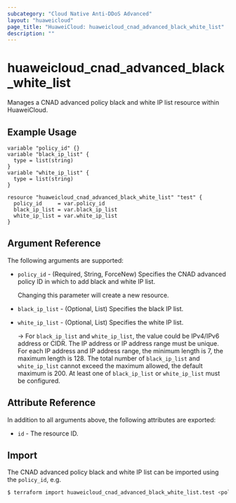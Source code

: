 ```yaml
---
subcategory: "Cloud Native Anti-DDoS Advanced"
layout: "huaweicloud"
page_title: "HuaweiCloud: huaweicloud_cnad_advanced_black_white_list"
description: ""
---
```


# huaweicloud_cnad_advanced_black_white_list

Manages a CNAD advanced policy black and white IP list resource within HuaweiCloud.

## Example Usage

```hcl
variable "policy_id" {}
variable "black_ip_list" {
  type = list(string)
}
variable "white_ip_list" {
  type = list(string)
}

resource "huaweicloud_cnad_advanced_black_white_list" "test" {
  policy_id     = var.policy_id
  black_ip_list = var.black_ip_list
  white_ip_list = var.white_ip_list
}
```

## Argument Reference

The following arguments are supported:

* `policy_id` - (Required, String, ForceNew) Specifies the CNAD advanced policy ID in which to add black and white IP
  list.

  Changing this parameter will create a new resource.

* `black_ip_list` - (Optional, List) Specifies the black IP list.

* `white_ip_list` - (Optional, List) Specifies the white IP list.

  -> For `black_ip_list` and `white_ip_list`, the value could be IPv4/IPv6 address or CIDR.
  The IP address or IP address range must be unique. For each IP address and IP address range, the minimum length is 7,
  the maximum length is 128.
  The total number of `black_ip_list` and `white_ip_list` cannot exceed the maximum allowed, the default maximum is 200.
  At least one of `black_ip_list` or `white_ip_list` must be configured.

## Attribute Reference

In addition to all arguments above, the following attributes are exported:

* `id` - The resource ID.

## Import

The CNAD advanced policy black and white IP list can be imported using the `policy_id`, e.g.

```bash
$ terraform import huaweicloud_cnad_advanced_black_white_list.test <policy_id>
```
